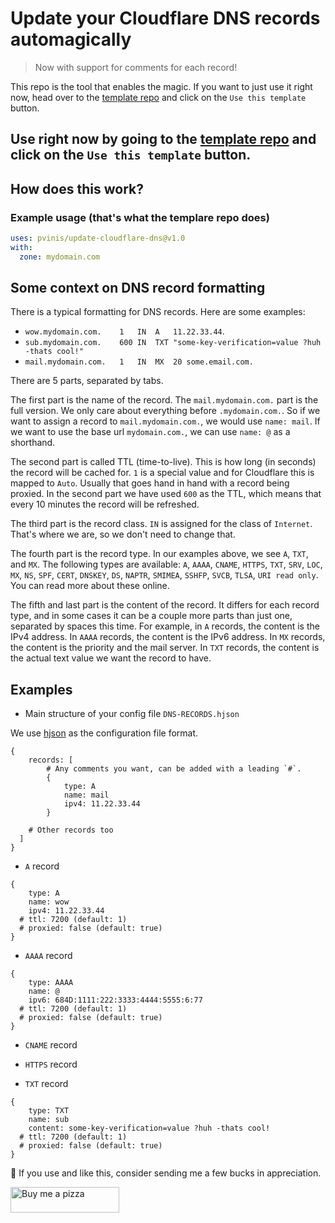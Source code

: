 # Update your Cloudflare DNS records automagically
> Now with support for comments for each record!

This repo is the tool that enables the magic. If you want to just use it right now, head over to the [template repo](https://github.com/pvinis/mydomain.com-cloudflare-dns-records) and click on the `Use this template` button.

## Use right now by going to the [template repo](https://github.com/pvinis/mydomain.com-cloudflare-dns-records) and click on the `Use this template` button.

## How does this work?
### Example usage (that's what the templare repo does)

```yml
uses: pvinis/update-cloudflare-dns@v1.0
with:
  zone: mydomain.com
```


## Some context on DNS record formatting

There is a typical formatting for DNS records. Here are some examples:
- `wow.mydomain.com.	1	IN	A	11.22.33.44`.
- `sub.mydomain.com.	600	IN	TXT	"some-key-verification=value ?huh -thats cool!"`
- `mail.mydomain.com.	1	IN	MX	20 some.email.com.`

There are 5 parts, separated by tabs.

The first part is the name of the record. The `mail.mydomain.com.` part is the full version. We only care about everything before `.mydomain.com.`.
So if we want to assign a record to `mail.mydomain.com.`, we would use `name: mail`.
If we want to use the base url `mydomain.com.`, we can use `name: @` as a shorthand.

The second part is called TTL (time-to-live). This is how long (in seconds) the record will be cached for.
`1` is a special value and for Cloudflare this is mapped to `Auto`. Usually that goes hand in hand with a record being proxied.
In the second part we have used `600` as the TTL, which means that every 10 minutes the record will be refreshed.

The third part is the record class. `IN` is assigned for the class of `Internet`. That's where we are, so we don't need to change that.

The fourth part is the record type. In our examples above, we see `A`, `TXT`, and `MX`. The following types are available: `A`, `AAAA`, `CNAME`, `HTTPS`, `TXT`, `SRV`, `LOC`, `MX`, `NS`, `SPF`, `CERT`, `DNSKEY`, `DS`, `NAPTR`, `SMIMEA`, `SSHFP`, `SVCB`, `TLSA`, `URI read only`.
You can read more about these online.

The fifth and last part is the content of the record. It differs for each record type, and in some cases it can be a couple more parts than just one, separated by spaces this time.
For example, in `A` records, the content is the IPv4 address. In `AAAA` records, the content is the IPv6 address. In `MX` records, the content is the priority and the mail server. In `TXT` records, the content is the actual text value we want the record to have.


## Examples
- Main structure of your config file `DNS-RECORDS.hjson`

We use [hjson](https://hjson.org/) as the configuration file format.
```hjson
{
	records: [
		# Any comments you want, can be added with a leading `#`.
		{
			type: A
			name: mail
			ipv4: 11.22.33.44
		}

    # Other records too
  ]
}
```

- `A` record
```hjson
{
	type: A
	name: wow
	ipv4: 11.22.33.44
  # ttl: 7200 (default: 1)
  # proxied: false (default: true)
}
```

- `AAAA` record
```hjson
{
	type: AAAA
	name: @
	ipv6: 684D:1111:222:3333:4444:5555:6:77
  # ttl: 7200 (default: 1)
  # proxied: false (default: true)
}
```

- `CNAME` record
- `HTTPS` record

- `TXT` record
```hjson
{
	type: TXT
	name: sub
	content: some-key-verification=value ?huh -thats cool!
  # ttl: 7200 (default: 1)
  # proxied: false (default: true)
}
```


👋 If you use and like this, consider sending me a few bucks in appreciation.

<a href="https://www.buymeacoffee.com/pvinis" target="_blank"><img src="https://cdn.buymeacoffee.com/buttons/default-orange.png" alt="Buy me a pizza" height="41" width="174"></a>
